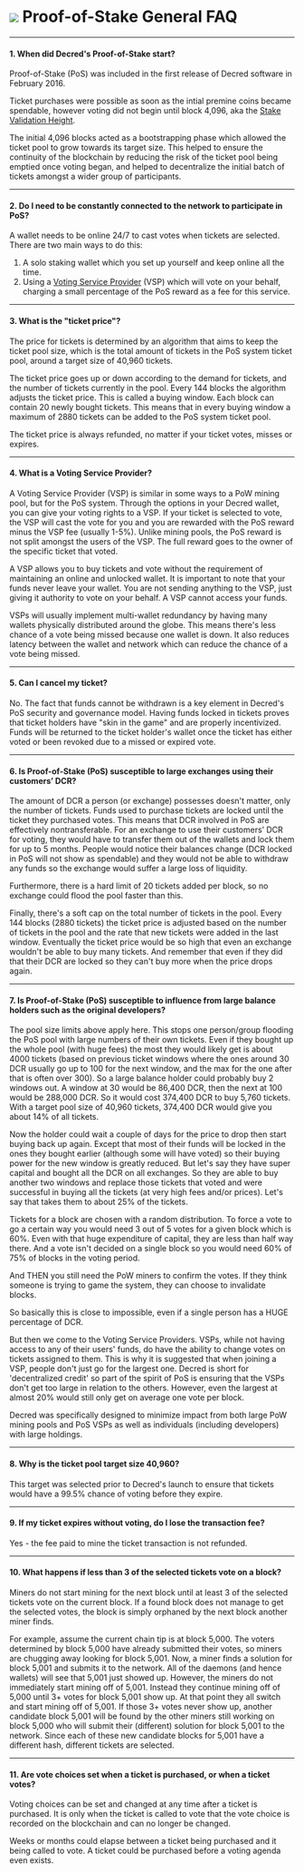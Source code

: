 # <img class="dcr-icon" src="/img/dcr-icons/TicketLive.svg" /> Proof-of-Stake General FAQ

---

#### 1. When did Decred's Proof-of-Stake start?

Proof-of-Stake (PoS) was included in the first release of Decred software in February 2016.

Ticket purchases were possible as soon as the intial premine coins became
spendable, however voting did not begin until block 4,096, aka the
[Stake Validation Height](https://devdocs.decred.org/core-blockchain-concepts/proof-of-stake/stake-validation-height/).

The initial 4,096 blocks acted as a bootstrapping phase which allowed the ticket
pool to grow towards its target size. This helped to ensure the continuity of
the blockchain by reducing the risk of the ticket pool being emptied once voting
began, and helped to decentralize the initial batch of tickets amongst a wider
group of participants.

---

#### 2. Do I need to be constantly connected to the network to participate in PoS?

A wallet needs to be online 24/7 to cast votes when tickets are selected.
There are two main ways to do this:

1. A solo staking wallet which you set up yourself and keep online all the time.
1. Using a [Voting Service
   Provider](../../proof-of-stake/how-to-stake.md#pos-using-a-voting-service-provider-vsp)
   (VSP) which will vote on your behalf, charging a small percentage of the PoS
   reward as a fee for this service.

---

#### 3. What is the "ticket price"?

The price for tickets is determined by an algorithm that aims to keep the ticket pool size, which is the total amount of tickets in the PoS system ticket pool, around a target size of 40,960 tickets.

The ticket price goes up or down according to the demand for tickets, and the number of tickets currently in the pool. Every 144 blocks the algorithm adjusts the ticket price. This is called a buying window. Each block can contain 20 newly bought tickets. This means that in every buying window a maximum of 2880 tickets can be added to the PoS system ticket pool.

The ticket price is always refunded, no matter if your ticket votes, misses or expires.

---

#### 4. What is a Voting Service Provider?

A Voting Service Provider (VSP) is similar in some ways to a PoW mining pool, but for the PoS system. Through the options in your Decred wallet, you can give your voting rights to a VSP. If your ticket is selected to vote, the VSP will cast the vote for you and you are rewarded with the PoS reward minus the VSP fee (usually 1-5%). Unlike mining pools, the PoS reward is not split amongst the users of the VSP. The full reward goes to the owner of the specific ticket that voted.

A VSP allows you to buy tickets and vote without the requirement of maintaining an online and unlocked wallet. It is important to note that your funds never leave your wallet. You are not sending anything to the VSP, just giving it authority to vote on your behalf. A VSP cannot access your funds.

VSPs will usually implement multi-wallet redundancy by having many wallets physically distributed around the globe. This means there's less chance of a vote being missed because one wallet is down.
It also reduces latency between the wallet and network which can reduce the chance of a vote being missed.

---

#### 5. Can I cancel my ticket?

No. The fact that funds cannot be withdrawn is a key element in Decred's PoS security and governance model. Having funds locked in tickets proves that ticket holders have "skin in the game" and are properly incentivized. Funds will be returned to the ticket holder's wallet once the ticket has either voted or been revoked due to a missed or expired vote.

---

#### 6. Is Proof-of-Stake (PoS) susceptible to large exchanges using their customers’ DCR?

The amount of DCR a person (or exchange) possesses doesn't matter, only the number of tickets. Funds used to purchase tickets are locked until the ticket they purchased votes. This means that DCR involved in PoS are effectively nontransferable. For an exchange to use their customers’ DCR for voting, they would have to transfer them out of the wallets and lock them for up to 5 months. People would notice their balances change (DCR locked in PoS will not show as spendable) and they would not be able to withdraw any funds so the exchange would suffer a large loss of liquidity.

Furthermore, there is a hard limit of 20 tickets added per block, so no exchange could flood the pool faster than this.

Finally, there's a soft cap on the total number of tickets in the pool. Every 144 blocks (2880 tickets) the ticket price is adjusted based on the number of tickets in the pool and the rate that new tickets were added in the last window. Eventually the ticket price would be so high that even an exchange wouldn't be able to buy many tickets. And remember that even if they did that their DCR are locked so they can't buy more when the price drops again.

---

#### 7. Is Proof-of-Stake (PoS) susceptible to influence from large balance holders such as the original developers?

The pool size limits above apply here. This stops one person/group flooding the PoS pool with large numbers of their own tickets. Even if they bought up the whole pool (with huge fees) the most they would likely get is about 4000 tickets (based on previous ticket windows where the ones around 30 DCR usually go up to 100 for the next window, and the max for the one after that is often over 300). So a large balance holder could probably buy 2 windows out. A window at 30 would be 86,400 DCR, then the next at 100 would be 288,000 DCR. So it would cost 374,400 DCR to buy 5,760 tickets. With a target pool size of 40,960 tickets, 374,400 DCR would give you about 14% of all tickets.

Now the holder could wait a couple of days for the price to drop then start buying back up again. Except that most of their funds will be locked in the ones they bought earlier (although some will have voted) so their buying power for the new window is greatly reduced. But let's say they have super capital and bought all the DCR on all exchanges. So they are able to buy another two windows and replace those tickets that voted and were successful in buying all the tickets (at very high fees and/or prices). Let's say that takes them to about 25% of the tickets.

Tickets for a block are chosen with a random distribution. To force a vote to go a certain way you would need 3 out of 5 votes for a given block which is 60%. Even with that huge expenditure of capital, they are less than half way there. And a vote isn't decided on a single block so you would need 60% of 75% of blocks in the voting period.

And THEN you still need the PoW miners to confirm the votes. If they think someone is trying to game the system, they can choose to invalidate blocks.

So basically this is close to impossible, even if a single person has a HUGE percentage of DCR.

But then we come to the Voting Service Providers. VSPs, while not having access to any of their users' funds, do have the ability to change votes on tickets assigned to them. This is why it is suggested that when joining a VSP, people don't just go for the largest one. Decred is short for 'decentralized credit' so part of the spirit of PoS is ensuring that the VSPs don't get too large in relation to the others. However, even the largest at almost 20% would still only get on average one vote per block.

Decred was specifically designed to minimize impact from both large PoW mining pools and PoS VSPs as well as individuals (including developers) with large holdings.

---

#### 8. Why is the ticket pool target size 40,960?

This target was selected prior to Decred's launch to ensure that tickets would have a 99.5% chance of voting before they expire.

---

#### 9. If my ticket expires without voting, do I lose the transaction fee?

Yes - the fee paid to mine the ticket transaction is not refunded.

---

#### 10. What happens if less than 3 of the selected tickets vote on a block?

Miners do not start mining for the next block until at least 3 of the selected
tickets vote on the current block.
If a found block does not manage to get the selected votes, the block is simply
orphaned by the next block another miner finds.

For example, assume the current chain tip is at block 5,000.
The voters determined by block 5,000 have already submitted their votes, so
miners are chugging away looking for block 5,001.
Now, a miner finds a solution for block 5,001 and submits it to the network.
All of the daemons (and hence wallets) will see that 5,001 just showed up.
However, the miners do not immediately start mining off of 5,001.
Instead they continue mining off of 5,000 until 3+ votes for block 5,001 show up.
At that point they all switch and start mining off of 5,001.
If those 3+ votes never show up, another candidate block 5,001 will be found by
the other miners still working on block 5,000 who will submit their (different)
solution for block 5,001 to the network.
Since each of these new candidate blocks for 5,001 have a different hash,
different tickets are selected.

---

#### 11. Are vote choices set when a ticket is purchased, or when a ticket votes?

Voting choices can be set and changed at any time after a ticket is purchased.
It is only when the ticket is called to vote that the vote choice is recorded on
the blockchain and can no longer be changed.

Weeks or months could elapse between a ticket being purchased and it being
called to vote. A ticket could be purchased before a voting agenda even exists.
